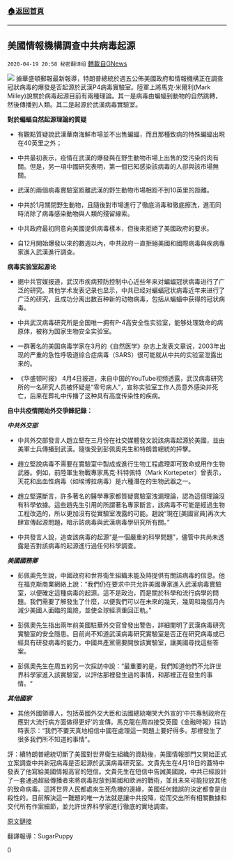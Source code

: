###  [:house:返回首頁](https://github.com/ourhimalayas/txt)
---

## 美國情報機構調查中共病毒起源
`2020-04-19 20:58 秘密翻译组` [轉載自GNews](https://gnews.org/zh-hant/178674/)

![](https://s3.amazonaws.com/gnews-media-offload/wp-content/uploads/2020/04/19204643/Picture-1-250.png)
據華盛頓郵報最新報導，特朗普總統於週五公佈美國政府和情報機構正在調查冠狀病毒的爆發是否起源於武漢P4病毒實驗室。陸軍上將馬克·米爾利(Mark Milley)說關於病毒起源目前有兩種理論。其一是病毒由蝙蝠到動物的自然跳轉，然後傳播到人類。其二是起源於武漢病毒實驗室。

**對於蝙蝠自然起源理論的質疑**

- 有觀點質疑說武漢華南海鮮市場並不出售蝙蝠，而且那種致病的特殊蝙蝠出現在40英里之外；


- 中共最初表示，疫情在武漢的爆發與在野生動物市場上出售的受污染的肉有關。但是，另一項中國研究表明，第一個已知感染該病毒的人卻與該市場無關。


- 武漢的兩個病毒實驗室距離武漢的野生動物市場相距不到10英里的距離。


- 中共於1月關閉野生動物，且隨後對市場進行了徹底消毒和徹底擦洗，進而同時消除了病毒感染動物與人類的殘留線索。


- 中共政府最初同意向美國提供病毒樣本，但後來拒絕了美國政府的要求。


- 自12月開始爆發以來的數週以內，中共政府一直拒絕美國和國際病毒與疾病專家進入武漢進行調查。


**病毒实验室起源论**

- 据中共官媒报道，武汉市疾病预防控制中心近些年来对蝙蝠冠状病毒进行了广泛的研究。其他学术发表记录也显示，中共已经对蝙蝠冠状病毒近年来进行了广泛的研究，且成功分离出数百种新的动物病毒，包括从蝙蝠中获得的冠状病毒。


- 中共武汉病毒研究所是全国唯一拥有P-4高安全性实验室，能够处理致命的病原体，被称为国家生物安全实验室。
- 一群著名的美国病毒学家在3月的《自然医学》杂志上发表文章说，2003年出现的严重的急性呼吸道综合症病毒（SARS）很可能就从中共的实验室泄露出来的。


- 《华盛顿时报》 4月4日报道，来自中国的YouTube视频透露，武汉病毒研究所的一名研究人员被怀疑是“零号病人”，宣称实验室工作人员意外感染并死亡，后来在葬礼中传播了这种具有高度传染性的疾病。


**自中共疫情開始外交爭鋒記錄：**

***中共外交部***

- 中共外交部發言人趙立堅在三月份在社交媒體發文說該病毒起源於美國，並由美軍士兵傳播到武漢。隨後受到彭佩奧先生和特朗普總統的抨擊。


- 趙立堅說病毒不需要在實驗室中製成或進行生物工程處理即可致命或用作生物武器。例如，前陸軍生物戰專家馬克·科特佩特（Mark Kortepeter）曾表示，天花和出血性病毒（如埃博拉病毒）是六種潛在的生物武器之一。


- 趙立堅還斷言，許多著名的醫學專家都質疑實驗室洩漏理論，認為這個理論沒有科學依據。這些趙先生引用的所謂著名專家斷言，該病毒不可能是經過生物工程改造的，所以更加沒有從實驗室洩露的可能。趙說“現在[美國官員]再次大肆宣傳起源問題，暗示該病毒與武漢病毒學研究所有關。”


- 中共發言人說，追查該病毒的起源“是一個嚴重的科學問題”，儘管中共尚未透露是否對該病毒的起源進行過任何科學調查。


***美國國務卿***

- 彭佩奧先生說，中國政府和世界衛生組織未能及時提供有關該病毒的信息。他在福克斯商業網絡上說：“我們仍在要求中共允許美國專家進入武漢病毒實驗室，以便確定這種病毒的起源。這不是政治，而是關於科學和流行病學的問題。我們需要了解發生了什麼，以便我們可以在未來的幾天，幾周和幾個月內減少美國人面臨的風險，並使全球經濟重回正軌。”


- 彭佩奧先生指出兩年前美國駐華外交官曾發出警告，詳細闡明了武漢病毒研究實驗室的安全隱患。目前尚不知道武漢病毒研究實驗室是否正在研究病毒或已經具有研發病毒的能力。中國共產黨需要開放該實驗室，讓美國尋找這些答案。


- 彭佩奧先生在周五的另一次採訪中說：“最重要的是，我們知道他們不允許世界科學家進入該實驗室，以評估那裡發生過的事情，和那裡正在發生的事情。“


***其他國家***

- 其他外國領導人，包括英國外交大臣和法國總統嘲笑大外宣的‘中共專制政府在應對大流行病方面做得更好’的宣傳。馬克龍在周四接受英國《金融時報》採訪時表示：“我們不要天真地相信中國在處理這一問題上要好得多。那裡發生了很多我們所不知道的事情”。


評：續特朗普總統切斷了美國對世界衛生組織的資助後，美國情報部門又開始正式立案調查中共新冠病毒是否起源於武漢病毒研究室。文貴先生在4月18日的蓋特中發表了他寫給美國情報高官的短信。文貴先生在短信中告誡美國說，中共已經設計了一套通過超級傳播者來將病毒投放到美國和歐洲的戰術，並且未來可能投放其他的致命病毒。這將世界人民都處來生死危機的邊緣，美國任何錯誤的決定都會是自殺性的。目前解決這一難題的唯一方法就是讓中共投降，從而交出所有相關數據和交代所有作案細節，並允許世界科學家進行徹底的實地調查。

[原文鏈接](https://www.washingtontimes.com/news/2020/apr/17/trump-confirms-us-investigating-reports-virus-came/)

翻譯報導：SugarPuppy

0
